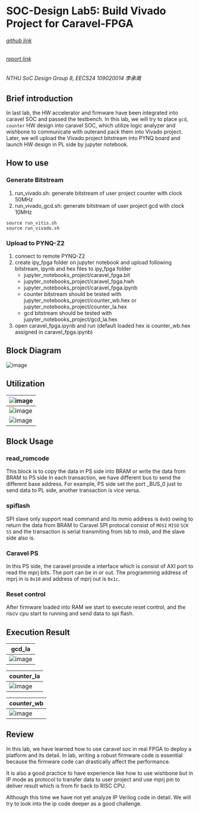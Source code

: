 # SOC-Design Lab5: Build Vivado Project for Caravel-FPGA

###### [github link](https://github.com/Charlee0207/SOC-Design/tree/main/Lab5)

###### [report link](https://hackmd.io/txMxdjjfRCmaKAhcwMxlKA)

###### NTHU SoC Design Group 8, EECS24 109020014 李承澔

## Brief introduction
In last lab, the HW accelerator and firmware have been integrated into caravel SOC and passed the testbench. 
In this lab, we will try to place `gcd`, `counter` HW design into caravel SOC, which utilize logic analyzer and wishbone to communicate with outerand pack them into Vivado project.
Later, we will upload the Vivado project bitstream into PYNQ board and launch HW design in PL side by jupyter notebook.

## How to use
### Generate Bitstream
1. run_vivado.sh: generate bitstream of user project counter with clock 50MHz
2. run_vivado_gcd.sh: generate bitstream of user project gcd with clock 10MHz
```
source run_vitis.sh
source run_vivado.sh
```

### Upload to PYNQ-Z2
1. connect to remote PYNQ-Z2
2. create ipy_fpga folder on jupyter notebook and upload following bitstream, ipynb and hex files to ipy_fpga folder
    * jupyter_notebooks_project/caravel_fpga.bit
    * jupyter_notebooks_project/caravel_fpga.hwh
    * jupyter_notebooks_project/caravel_fpga.ipynb
    * counter bitstream should be tested with jupyter_notebooks_project/counter_wb.hex or jupyter_notebooks_project/counter_la.hex
    * gcd bitstream should be tested with jupyter_notebooks_project/gcd_la.hex
3. open caravel_fpga.ipynb and run (default loaded hex is counter_wb.hex assigned in caravel_fpga.ipynb)


## Block Diagram
![image](https://github.com/Charlee0207/SOC-Design/assets/85032763/13df55d7-2d44-42b2-9473-0b572bb5db80)

## Utilization
|![image](https://github.com/Charlee0207/SOC-Design/assets/85032763/b2d68c86-1091-4616-b186-96e3ab5f7540)|
|---|
|![image](https://github.com/Charlee0207/SOC-Design/assets/85032763/d72b15b7-de08-4f70-a596-489811c04a95)|
|![image](https://github.com/Charlee0207/SOC-Design/assets/85032763/99415c11-427a-44cb-9700-e87e5033c546)|

## Block Usage

### read_romcode
This block is to copy the data in PS side into BRAM or write the data from BRAM to PS side
In each transaction, we have different bus to send the different base address.
For example, PS side set the port _BUS_0 just to send data to PL side, another transaction is vice versa.

### spiflash
SPI slave only support read command and its mmio address is `0x03` owing to return the data from BRAM to Caravel
SPI protocal consist of `MOSI` `MISO` `SCK` `SS` and the transaction is serial transmiting from lsb to msb, and the slave side also is.

### Caravel PS
In this PS side, the caravel provide a interface which is consist of AXI port to read the mprj bits.
The port can be in or out.
The programming address of mprj in is `0x10` and address of mprj out is `0x1c`.

### Reset control
After firmware loaded into RAM we start to execute reset control, and the riscv cpu start to running and send data to spi flash.

## Execution Result

|gcd_la|
|---|
|![image](https://github.com/Charlee0207/SOC-Design/assets/85032763/ecacd591-7add-4d42-9b92-4e2c50a029f4)|

|counter_la|
|---|
|![image](https://github.com/Charlee0207/SOC-Design/assets/85032763/0a36de47-4faa-4a0f-b1d7-e14f89ba94f2)|

|counter_wb|
|---|
|![image](https://github.com/Charlee0207/SOC-Design/assets/85032763/de7190ae-5aac-4425-ae10-e923911eebb5)|


## Review
In this lab, we have learned how to use caravel soc in real FPGA to deploy a platform and its detail. In lab, writing a robust firmware code is essential because the firmware code can drastically affect the performance. 

It is also a good practice to have experience like how to use wishbone but in IP mode as protocol to transfer data to user project and use mprj pin to deliver result which is from fir back to RISC CPU. 

Although this time we have not yet analyze IP Verilog code in detail. We will try to look into the ip code deeper as a
good challenge.

